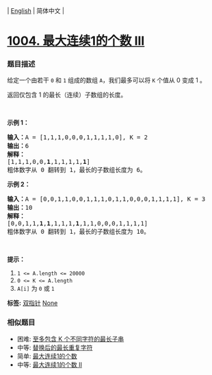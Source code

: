 | [English](README_EN.md) | 简体中文 |

# [1004. 最大连续1的个数 III](https://leetcode-cn.com/problems/max-consecutive-ones-iii)
 ### 题目描述
<p>给定一个由若干 <code>0</code> 和 <code>1</code> 组成的数组&nbsp;<code>A</code>，我们最多可以将&nbsp;<code>K</code>&nbsp;个值从 0 变成 1 。</p>

<p>返回仅包含 1 的最长（连续）子数组的长度。</p>

<p>&nbsp;</p>

<p><strong>示例 1：</strong></p>

<pre><strong>输入：</strong>A = [1,1,1,0,0,0,1,1,1,1,0], K = 2
<strong>输出：</strong>6
<strong>解释： </strong>
[1,1,1,0,0,<strong>1</strong>,1,1,1,1,<strong>1</strong>]
粗体数字从 0 翻转到 1，最长的子数组长度为 6。</pre>

<p><strong>示例 2：</strong></p>

<pre><strong>输入：</strong>A = [0,0,1,1,0,0,1,1,1,0,1,1,0,0,0,1,1,1,1], K = 3
<strong>输出：</strong>10
<strong>解释：</strong>
[0,0,1,1,<strong>1</strong>,<strong>1</strong>,1,1,1,<strong>1</strong>,1,1,0,0,0,1,1,1,1]
粗体数字从 0 翻转到 1，最长的子数组长度为 10。</pre>

<p>&nbsp;</p>

<p><strong>提示：</strong></p>

<ol>
	<li><code>1 &lt;= A.length &lt;= 20000</code></li>
	<li><code>0 &lt;= K &lt;= A.length</code></li>
	<li><code>A[i]</code> 为&nbsp;<code>0</code>&nbsp;或&nbsp;<code>1</code>&nbsp;</li>
</ol>

**标签:**  [双指针](https://leetcode-cn.com/tag/two-pointers) [None](https://leetcode-cn.com/tag/sliding-window) 
 ### 相似题目
- 困难:	[至多包含 K 个不同字符的最长子串](https://leetcode-cn.com/problems/longest-substring-with-at-most-k-distinct-characters) 
- 中等:	[替换后的最长重复字符](https://leetcode-cn.com/problems/longest-repeating-character-replacement) 
- 简单:	[最大连续1的个数](https://leetcode-cn.com/problems/max-consecutive-ones) 
- 中等:	[最大连续1的个数 II](https://leetcode-cn.com/problems/max-consecutive-ones-ii) 
